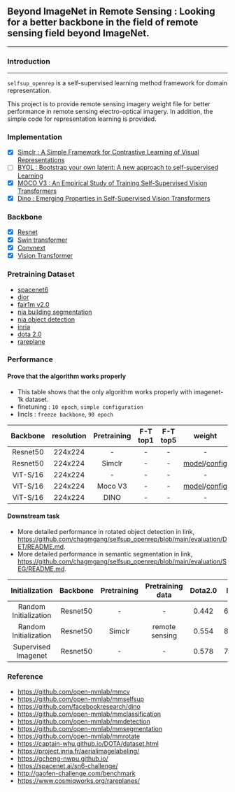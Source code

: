## Beyond ImageNet in Remote Sensing : Looking for a better backbone in the field of remote sensing field beyond ImageNet.
---

### Introduction
---
`selfsup_openrep` is a self-supervised learning method framework for domain representation.

This project is to provide remote sensing imagery weight file for better performance in remote sensing electro-optical imagery. In addition, the simple code for representation learning is provided.

### Implementation
- [x] [Simclr : A Simple Framework for Contrastive Learning of Visual Representations](https://arxiv.org/abs/2002.05709)
- [ ] [BYOL : Bootstrap your own latent: A new approach to self-supervised Learning](https://arxiv.org/abs/2006.07733)
- [x] [MOCO V3 : An Empirical Study of Training Self-Supervised Vision Transformers](https://arxiv.org/abs/2104.02057)
- [x] [Dino : Emerging Properties in Self-Supervised Vision Transformers](https://arxiv.org/abs/2104.14294)

### Backbone

* [x] [Resnet](https://arxiv.org/abs/1512.03385)
* [x] [Swin transformer](https://arxiv.org/abs/2103.14030)
* [x] [Convnext](https://arxiv.org/abs/2201.03545)
* [x] [Vision Transformer](https://arxiv.org/abs/2010.11929)

### Pretraining Dataset

* [spacenet6](https://spacenet.ai/sn6-challenge/)
* [dior](https://arxiv.org/abs/2110.01931)
* [fair1m v2.0](http://gaofen-challenge.com/benchmark)
* [nia building segmentation](https://github.com/SIAnalytics/buildingdetection2020)
* [nia object detection](https://github.com/SIAnalytics/roas)
* [inria](https://project.inria.fr/aerialimagelabeling/)
* [dota 2.0](https://captain-whu.github.io/DOTA/dataset.html)
* [rareplane](https://www.cosmiqworks.org/rareplanes/)

### Performance

#### Prove that the algorithm works properly
* This table shows that the only algorithm works properly with imagenet-1k dataset.
* finetuning : `10 epoch`, `simple configuration`
* lincls : `freeze backbone`, `90 epoch`

|      Backbone     | resolution | Pretraining | F-T top1  |   F-T top5  | weight |
|:------------:|:-----------:|:-----------:|:----------------:|:----------------:|:----------------:|
|  Resnet50     |  224x224 |    -      |         -        |      -     | - |
|  Resnet50     |  224x224 |    Simclr      |         -        |      -     | [model](https://drive.google.com/file/d/15P7Ss_2Bhdbeb1jRGTxfHr5xaVLw-pbH/view?usp=sharing)/[config](https://drive.google.com/file/d/1SgKtAH6pa3sJlLM0rlyZ3eM_XvETM-an/view?usp=sharing) |
|  ViT-S/16     |  224x224 |    -      |         -        |      -     | - |
|  ViT-S/16     | 224x224 |     Moco V3      |         -        |      -     | [model](https://drive.google.com/file/d/1HBrTnz6BvNGcLhzzALdf-ljVB6QWiwrl/view?usp=sharing)/[config](https://drive.google.com/file/d/1CG3miiQVbP6o2Qx6w9rWQpN0sGwcSw5n/view?usp=sharing) |
|  ViT-S/16     |  224x224 |    DINO      |         -        |      -     | - |


#### Downstream task

* More detailed performance in rotated object detection in link, https://github.com/chagmgang/selfsup_openrep/blob/main/evaluation/DET/README.md.
* More detailed performance in semantic segmentation in link, https://github.com/chagmgang/selfsup_openrep/blob/main/evaluation/SEG/README.md.

|     Initialization    | Backbone | Pretraining | Pretraining data |  Dota2.0 |  Inria | weight |
|:---------------------:|:--------:|:-----------:|:----------------:|:--------:|:------:|:------:|
| Random Initialization | Resnet50 |      -      |         -        | 0.442    | 65.10  |    -   |
| Random Initialization | Resnet50 |    Simclr   |  remote sensing  | 0.554    | 88.23  |  [model](https://drive.google.com/file/d/18q47LNTfSbZ506-9ov9wbyTONns33ZuH/view?usp=sharing)/[log](https://drive.google.com/file/d/1OC6lPrwnhG0DKVnZmMpiMXX6gD2asYEr/view?usp=sharing)      |
| Supervised Imagenet   | Resnet50 |      -      |         -        | 0.578    | 77.43  |    -   |

### Reference
* https://github.com/open-mmlab/mmcv
* https://github.com/open-mmlab/mmselfsup
* https://github.com/facebookresearch/dino
* https://github.com/open-mmlab/mmclassification
* https://github.com/open-mmlab/mmdetection
* https://github.com/open-mmlab/mmsegmentation
* https://github.com/open-mmlab/mmrotate
* https://captain-whu.github.io/DOTA/dataset.html
* https://project.inria.fr/aerialimagelabeling/
* https://gcheng-nwpu.github.io/
* https://spacenet.ai/sn6-challenge/
* http://gaofen-challenge.com/benchmark
* https://www.cosmiqworks.org/rareplanes/
